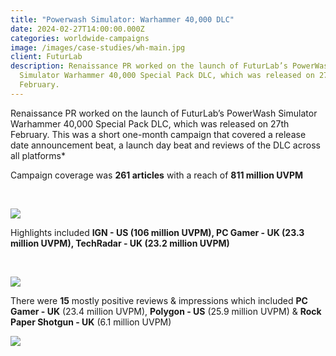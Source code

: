 ```yaml
---
title: "Powerwash Simulator: Warhammer 40,000 DLC"
date: 2024-02-27T14:00:00.000Z
categories: worldwide-campaigns
image: /images/case-studies/wh-main.jpg
client: FuturLab
description: Renaissance PR worked on the launch of FuturLab’s PowerWash
  Simulator Warhammer 40,000 Special Pack DLC, which was released on 27th
  February.
---
```

Renaissance PR worked on the launch of FuturLab’s PowerWash Simulator Warhammer 40,000 Special Pack DLC, which was released on 27th February. This was a short one-month campaign that covered a release date announcement beat, a launch day beat and reviews of the DLC across all platforms*​



Campaign coverage was **261 articles** with a reach of **811 million UVPM​**

​

![](/images/case-studies/wh2.jpg)







Highlights included **IGN - US (106 million UVPM), PC Gamer - UK (23.3 million UVPM), TechRadar - UK (23.2 million UVPM)​**

​



![](/images/case-studies/wh3.jpg)







There were **15** mostly positive reviews & impressions which included **PC Gamer - UK** (23.4 million UVPM), **Polygon - US** (25.9 million UVPM) & **Rock Paper Shotgun - UK** (6.1 million UVPM)





![](/images/case-studies/wh1.jpg)
